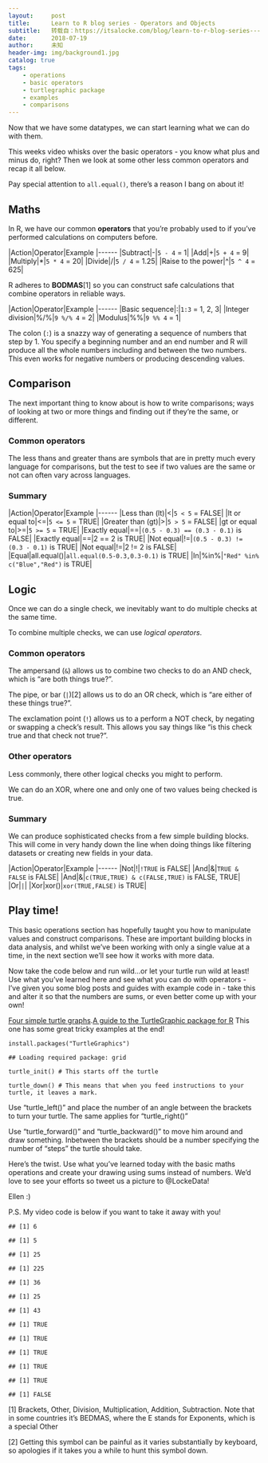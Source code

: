 ```yaml
---
layout:     post
title:      Learn to R blog series - Operators and Objects
subtitle:   转载自：https://itsalocke.com/blog/learn-to-r-blog-series---operators-and-objects/
date:       2018-07-19
author:     未知
header-img: img/background1.jpg
catalog: true
tags:
    - operations
    - basic operators
    - turtlegraphic package
    - examples
    - comparisons
---
```


Now that we have some datatypes, we can start learning what we can do with them.

This weeks video whisks over the basic operators - you know what plus and minus do, right? Then we look at some other less common operators and recap it all below.





Pay special attention to `all.equal()`, there’s a reason I bang on about it!

## Maths

In R, we have our common **operators** that you’re probably used to if you’ve performed calculations on computers before.

|Action|Operator|Example
|------
|Subtract|-|`5 - 4` = 1|
|Add|+|`5 + 4` = 9|
|Multiply|*|`5 * 4` = 20|
|Divide|/|`5 / 4` = 1.25|
|Raise to the power|^|`5 ^ 4` = 625|

R adheres to **BODMAS**[1] so you can construct safe calculations that combine operators in reliable ways.

|Action|Operator|Example
|------
|Basic sequence|:|`1:3` = 1, 2, 3|
|Integer division|%/%|`9 %/% 4` = 2|
|Modulus|%%|`9 %% 4` = 1|

The colon (`:`) is a snazzy way of generating a sequence of numbers that step by 1. You specify a beginning number and an end number and R will produce all the whole numbers including and between the two numbers. This even works for negative numbers or producing descending values.

## Comparison

The next important thing to know about is how to write comparisons; ways of looking at two or more things and finding out if they’re the same, or different.

### Common operators

The less thans and greater thans are symbols that are in pretty much every language for comparisons, but the test to see if two values are the same or not can often vary across languages.

### Summary

|Action|Operator|Example
|------
|Less than (lt)|<|`5 < 5` = FALSE|
|lt or equal to|<=|`5 <= 5` = TRUE|
|Greater than (gt)|>|`5 > 5` = FALSE|
|gt or equal to|>=|`5 >= 5` = TRUE|
|Exactly equal|==|`(0.5 - 0.3) == (0.3 - 0.1)` is FALSE|
|Exactly equal|==|2 == 2 is TRUE|
|Not equal|!=|`(0.5 - 0.3) != (0.3 - 0.1)` is TRUE|
|Not equal|!=|2 != 2 is FALSE|
|Equal|all.equal()|`all.equal(0.5-0.3,0.3-0.1)` is TRUE|
|In|%in%|`"Red" %in% c("Blue","Red")` is TRUE|

## Logic

Once we can do a single check, we inevitably want to do multiple checks at the same time.

To combine multiple checks, we can use *logical operators*.

### Common operators

The ampersand (`&`) allows us to combine two checks to do an AND check, which is “are both things true?”.

The pipe, or bar (`|`)[2] allows us to do an OR check, which is “are either of these things true?”.

The exclamation point (`!`) allows us to a perform a NOT check, by negating or swapping a check’s result. This allows you say things like “is this check true and that check not true?”.

### Other operators

Less commonly, there other logical checks you might to perform.

We can do an XOR, where one and only one of two values being checked is true.

### Summary

We can produce sophisticated checks from a few simple building blocks. This will come in very handy down the line when doing things like filtering datasets or creating new fields in your data.

|Action|Operator|Example
|------
|Not|!|`!TRUE` is FALSE|
|And|&|`TRUE & FALSE` is FALSE|
|And|&|`c(TRUE,TRUE) & c(FALSE,TRUE)` is FALSE, TRUE|
|Or|`|`|
|Xor|xor()|`xor(TRUE,FALSE)` is TRUE|

## Play time!

This basic operations section has hopefully taught you how to manipulate values and construct comparisons. These are important building blocks in data analysis, and whilst we’ve been working with only a single value at a time, in the next section we’ll see how it works with more data.

Now take the code below and run wild…or let your turtle run wild at least! Use what you’ve learned here and see what you can do with operators - I’ve given you some blog posts and guides with example code in - take this and alter it so that the numbers are sums, or even better come up with your own!

[Four simple turtle graphs](https://www.r-bloggers.com/four-simple-turtle-graphs-to-play-with-kids).[A guide to the TurtleGraphic package for R](https://cran.r-project.org/web/packages/TurtleGraphics/vignettes/TurtleGraphics.pdf) This one has some great tricky examples at the end!

```
install.packages("TurtleGraphics")
```

```
## Loading required package: grid

```

```
turtle_init() # This starts off the turtle
```

```
turtle_down() # This means that when you feed instructions to your turtle, it leaves a mark.
```

Use “turtle_left()” and place the number of an angle between the brackets to turn your turtle. The same applies for “turtle_right()”

Use “turtle_forward()” and “turtle_backward()” to move him around and draw something. Inbetween the brackets should be a number specifying the number of “steps” the turtle should take.

Here’s the twist. Use what you’ve learned today with the basic maths operations and create your drawing using sums instead of numbers. We’d love to see your efforts so tweet us a picture to @LockeData!

Ellen :)

P.S. My video code is below if you want to take it away with you!

```
## [1] 6

```

```
## [1] 5

```

```
## [1] 25

```

```
## [1] 225

```

```
## [1] 36

```

```
## [1] 25

```

```
## [1] 43

```

```
## [1] TRUE

```

```
## [1] TRUE

```

```
## [1] TRUE

```

```
## [1] TRUE

```

```
## [1] TRUE

```

```
## [1] FALSE

```

[1] Brackets, Other, Division, Multiplication, Addition, Subtraction. Note that in some countries it’s BEDMAS, where the E stands for Exponents, which is a special Other

[2] Getting this symbol can be painful as it varies substantially by keyboard, so apologies if it takes you a while to hunt this symbol down.
